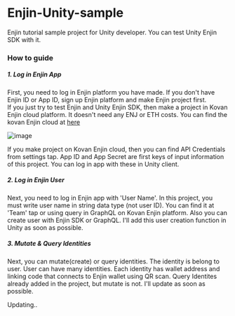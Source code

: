 # Enjin-Unity-sample
Enjin tutorial sample project for Unity developer.
You can test Unity Enjin SDK with it.

### How to guide
##### 1. Log in Enjin App
 First, you need to log in Enjin platform you have made. If you don't have Enjin ID or App ID, sign up Enjin platform and make Enjin project first.  
 If you just try to test Enjin and Unity Enjin SDK, then make a project in Kovan Enjin cloud platform. It doesn't need any ENJ or ETH costs.
 You can find the kovan Enjin cloud at [here](https://kovan.cloud.enjin.io/)

![image](https://user-images.githubusercontent.com/22043884/110468060-1caafc80-811b-11eb-8693-57531a3fb436.png)

 If you make project on Kovan Enjin cloud, then you can find API Credentials from settings tap. 
 App ID and App Secret are first keys of input information of this project. You can log in app with these in Unity client.
 
##### 2. Log in Enjin User
 Next, you need to log in Enjin app with 'User Name'. In this project, you must write user name in string data type (not user ID).
 You can find it at 'Team' tap or using query in GraphQL on Kovan Enjin platform. Also you can create user with Enjin SDK or GraphQL. 
 I'll add this user creation function in Unity as soon as possible.

##### 3. Mutate & Query Identities
 Next, you can mutate(create) or query identities. The identity is belong to user. 
 User can have many identities. Each identity has wallet address and linking code that connects to Enjin wallet using QR scan.
 Query Identites already added in the project, but mutate is not. I'll update as soon as possible.
 

 Updating.. 